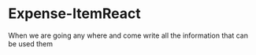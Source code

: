 # Expense-ItemReact
When we are going any where and come write all the information that can be used them
